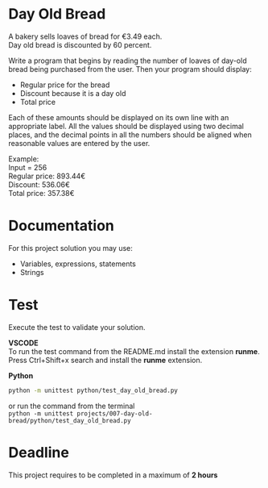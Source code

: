 # Day Old Bread

A bakery sells loaves of bread for €3.49 each.  
Day old bread is discounted by 60 percent. 

Write a program that begins by reading the number of loaves of day-old bread being purchased from the user. 
Then your program should display:   
- Regular price for the bread
- Discount because it is a day old
- Total price    

Each of these amounts should be displayed on its own line with an appropriate label. 
All the values should be displayed using two decimal places, 
and the decimal points in all the numbers should be aligned when reasonable values are entered by the user.

Example:   
Input = 256   
Regular price:  893.44€  
Discount:       536.06€  
Total price:    357.38€  

# Documentation

For this project solution you may use:

- Variables, expressions, statements
- Strings


# Test
Execute the test to validate your solution.  

**VSCODE**   
To run the test command from the README.md install the extension **runme**. 
Press Ctrl+Shift+x search and install the **runme** extension. 


**Python**

```sh
python -m unittest python/test_day_old_bread.py
```

or run the command from the terminal  
`python -m unittest projects/007-day-old-bread/python/test_day_old_bread.py`


# Deadline

This project requires to be completed in a maximum of **2 hours**
